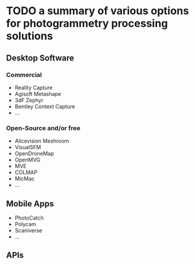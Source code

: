 # TODO a summary of various options for photogrammetry processing solutions

## Desktop Software

### Commercial

* Reality Capture
* Agisoft Metashape
* 3dF Zephyr
* Bentley Context Capture
* ...

### Open-Source and/or free

* Alicevision Meshroom
* VisualSFM
* OpenDroneMap
* OpenMVG
* MVE
* COLMAP
* MicMac
* ...

## Mobile Apps

* PhotoCatch
* Polycam
* Scaniverse
* ...

## APIs
